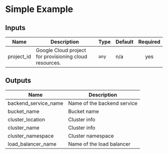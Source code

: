 # Simple Example

<!-- BEGINNING OF PRE-COMMIT-TERRAFORM DOCS HOOK -->
## Inputs

| Name | Description | Type | Default | Required |
|------|-------------|------|---------|:--------:|
| project\_id | Google Cloud project for provisioning cloud resources. | `any` | n/a | yes |

## Outputs

| Name | Description |
|------|-------------|
| backend\_service\_name | Name of the backend service |
| bucket\_name | Bucket name |
| cluster\_location | Cluster info |
| cluster\_name | Cluster info |
| cluster\_namespace | Cluster namespace |
| load\_balancer\_name | Name of the load balancer |

<!-- END OF PRE-COMMIT-TERRAFORM DOCS HOOK -->
